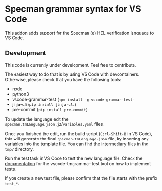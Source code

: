 # Specman grammar syntax for VS Code

This addon adds support for the Specman (e) HDL verification language to VS Code.

## Development

This code is currently under development. Feel free to contribute.

The easiest way to do that is by using VS Code with devcontainers.
Otherwise, please check that you have the following tools:
- node
- python3
- vscode-grammar-test (`npm install -g vscode-grammar-test`)
- jinja-cli (`pip install jinja-cli`)
- pre-commit (`pip install pre-commit`)

To update the language edit the `specman.tmLanguage.json.j2`/`variables.yaml` files.

Once you finished the edit, run the build script (`Ctrl-Shift-B` in VS Code), this will
generate the final `specman.tmLanguage.json` file, by inserting any variables into the
template file. You can find the intermediary files in the `tmp/` directory.

Run the test task in VS Code to test the new language file.
Check the [documentation](https://www.npmjs.com/package/vscode-tmgrammar-test) for the
vscode-tmgrammar-test tool on how to implement tests.

If you create a new test file, please confirm that the file starts with the prefix `test_*`.
